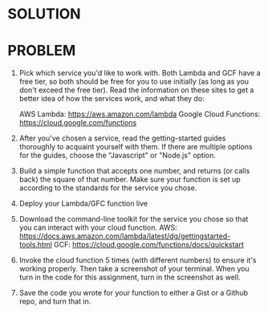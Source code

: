 # SOLUTION

# PROBLEM
1. Pick which service you'd like to work with. Both Lambda and GCF have a free tier, so both should be free for you to use initially (as long as you don't exceed the free tier). Read the information on these sites to get a better idea of how the services work, and what they do:

    AWS Lambda: https://aws.amazon.com/lambda
    Google Cloud Functions: https://cloud.google.com/functions

2. After you've chosen a service, read the getting-started guides thoroughly to acquaint yourself with them. If there are multiple options for the guides, choose the "Javascript" or "Node.js" option.
3. Build a simple function that accepts one number, and returns (or calls back) the square of that number. Make sure your function is set up according to the standards for the service you chose.
4. Deploy your Lambda/GFC function live
5. Download the command-line toolkit for the service you chose so that you can interact with your cloud function.
   AWS: https://docs.aws.amazon.com/lambda/latest/dg/gettingstarted-tools.html
   GCF: https://cloud.google.com/functions/docs/quickstart

6. Invoke the cloud function 5 times (with different numbers) to ensure it's working properly. Then take a screenshot of your terminal. When you turn in the code for this assignment, turn in the screenshot as well.
7. Save the code you wrote for your function to either a Gist or a Github repo, and turn that in.
